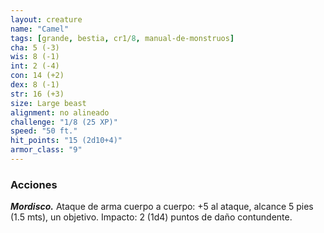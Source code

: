 ```yaml
---
layout: creature
name: "Camel"
tags: [grande, bestia, cr1/8, manual-de-monstruos]
cha: 5 (-3)
wis: 8 (-1)
int: 2 (-4)
con: 14 (+2)
dex: 8 (-1)
str: 16 (+3)
size: Large beast
alignment: no alineado
challenge: "1/8 (25 XP)"
speed: "50 ft."
hit_points: "15 (2d10+4)"
armor_class: "9"
---
```


### Acciones

***Mordisco.*** Ataque de arma cuerpo a cuerpo: +5 al ataque, alcance 5 pies (1.5 mts), un objetivo. Impacto: 2 (1d4) puntos de daño contundente.